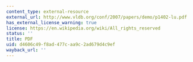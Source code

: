 ```yaml
---
content_type: external-resource
external_url: http://www.vldb.org/conf/2007/papers/demo/p1402-lu.pdf
has_external_license_warning: true
license: https://en.wikipedia.org/wiki/All_rights_reserved
status: ''
title: PDF
uid: d4606c49-f8ad-477c-aa9c-2ad679d4c9ef
wayback_url: ''
---
```

